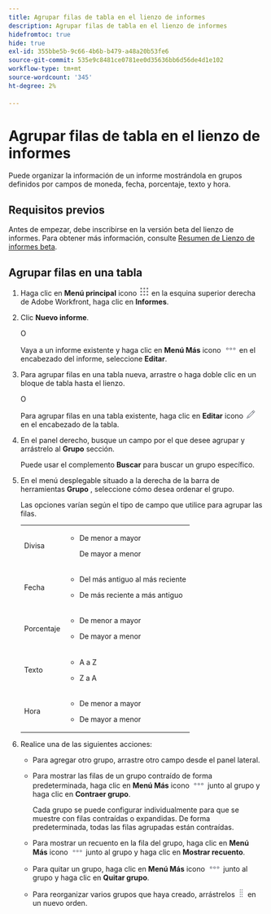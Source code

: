 ```yaml
---
title: Agrupar filas de tabla en el lienzo de informes
description: Agrupar filas de tabla en el lienzo de informes
hidefromtoc: true
hide: true
exl-id: 355bbe5b-9c66-4b6b-b479-a48a20b53fe6
source-git-commit: 535e9c8481ce0781ee0d35636bb6d56de4d1e102
workflow-type: tm+mt
source-wordcount: '345'
ht-degree: 2%

---
```


# Agrupar filas de tabla en el lienzo de informes

Puede organizar la información de un informe mostrándola en grupos definidos por campos de moneda, fecha, porcentaje, texto y hora.

## Requisitos previos

Antes de empezar, debe inscribirse en la versión beta del lienzo de informes. Para obtener más información, consulte [Resumen de Lienzo de informes beta](/help/quicksilver/product-announcements/betas/canvas-dashboards-beta/reporting-canvas-beta-overview.md).

## Agrupar filas en una tabla

1. Haga clic en **Menú principal** icono ![](assets/main-menu-icon.png) en la esquina superior derecha de Adobe Workfront, haga clic en **Informes**.
1. Clic **Nuevo informe**.

   O

   Vaya a un informe existente y haga clic en **Menú Más** icono ![](assets/more-icon.png) en el encabezado del informe, seleccione **Editar**.

1. Para agrupar filas en una tabla nueva, arrastre o haga doble clic en un bloque de tabla hasta el lienzo.

   O

   Para agrupar filas en una tabla existente, haga clic en **Editar** icono ![](assets/edit-icon.png) en el encabezado de la tabla.

1. En el panel derecho, busque un campo por el que desee agrupar y arrástrelo al **Grupo** sección.

   Puede usar el complemento **Buscar** para buscar un grupo específico.

1. En el menú desplegable situado a la derecha de la barra de herramientas **Grupo** , seleccione cómo desea ordenar el grupo.

   Las opciones varían según el tipo de campo que utilice para agrupar las filas.

   <table style="table-layout:auto"> 
    <col> 
    <col> 
    <tbody> 
     <tr> 
      <td role="rowheader">Divisa</td> 
      <td> 
       <ul> 
        <li> <p>De menor a mayor</p> <p>De mayor a menor</p> </li> 
       </ul> </td> 
     </tr> 
     <tr> 
      <td role="rowheader">Fecha</td> 
      <td> 
       <ul> 
        <li> <p>Del más antiguo al más reciente</p> </li> 
        <li> <p>De más reciente a más antiguo</p> </li> 
       </ul> </td> 
     </tr> 
     <tr> 
      <td role="rowheader">Porcentaje</td> 
      <td> 
       <ul> 
        <li> <p>De menor a mayor</p> </li> 
        <li> <p>De mayor a menor</p> </li> 
       </ul> </td> 
     </tr> 
     <tr> 
      <td role="rowheader">Texto</td> 
      <td> 
       <ul> 
        <li> <p>A a Z</p> </li> 
        <li> <p>Z a A</p> </li> 
       </ul> </td> 
     </tr> 
     <tr> 
      <td role="rowheader">Hora</td> 
      <td> 
       <ul> 
        <li> <p>De menor a mayor</p> </li> 
        <li> <p>De mayor a menor</p> </li> 
       </ul> </td> 
     </tr> 
    </tbody> 
   </table>

1. Realice una de las siguientes acciones:

   * Para agregar otro grupo, arrastre otro campo desde el panel lateral.
   * Para mostrar las filas de un grupo contraído de forma predeterminada, haga clic en **Menú Más** icono ![](assets/more-icon.png) junto al grupo y haga clic en **Contraer grupo**.

     Cada grupo se puede configurar individualmente para que se muestre con filas contraídas o expandidas. De forma predeterminada, todas las filas agrupadas están contraídas.

   * Para mostrar un recuento en la fila del grupo, haga clic en **Menú Más** icono ![](assets/more-icon-27x15.png) junto al grupo y haga clic en **Mostrar recuento**.
   * Para quitar un grupo, haga clic en **Menú Más** icono ![](assets/more-icon.png) junto al grupo y haga clic en **Quitar grupo**.
   * Para reorganizar varios grupos que haya creado, arrástrelos ![](assets/move-icon---dots.png) en un nuevo orden.
